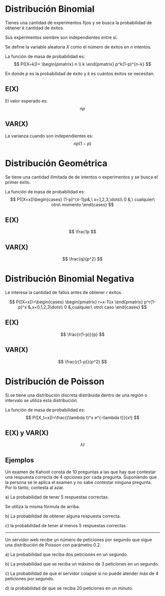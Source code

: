 # Distribución Binomial
Tienes una cantidad de experimentos fijos y se busca la probabilidad de obtener $k$ cantidad de éxitos.

Sus experimentos siembre son independientes entre sí.

Se define la variable aleatoria $X$ como el número de éxitos en $n$ intentos.

La función de masa de probabilidad es:
$$
P([X=k])= \begin{pmatrix}
n \\ k
\end{pmatrix} p^k(1-p)^{n-k}
$$

En donde $p$ es la probabilidad de éxito y $k$ es cuántos éxitos se necesitan.

## E(X)
El valor esperado es:
$$
np
$$

## VAR(X)
La varianza cuando son independientes es:
$$
np(1-p)
$$


# Distribución Geométrica
Se tiene una cantidad ilimitada de de intentos o experimentos y se busca el primer éxito.

La función de masa de probabilidad es:
$$
P([X=x])\begin{cases}
(1-p)^{x-1}p&,\ x=1,2,3,\dots\\
0 &,\ cualquier\ otro\ momento
\end{cases}
$$

## E(X)
$$
\frac1p
$$

## VAR(X)
$$
\frac{q}{p^2}
$$

# Distribución Binomial Negativa
Le interesa la cantidad de fallos antes de obtener $r$ éxitos.

$$
P([X=x])=\begin{cases}
\begin{pmatrix}
r+x-1\\x 
\end{pmatrix}
p^r(1-p)^x &,x=0,1,2,3\dots\\
0 &,cualquier\ otro\ caso
\end{cases}
$$

## E(X)
$$
\frac{r(1-p)}{p}
$$

## VAR(X)
$$
\frac{r(1-p)}{p^2}
$$

# Distribución de Poisson
Si se tiene una distribución discreta distribuida dentro de una región o intervalo se utiliza esta distribución.

La función de masa de probabilidad es:
$$
P([X_t=x])=\frac{(\lambda t)^x e^{-\lambda t}}{x!}
$$

## E(X) y VAR(X)
$$
\lambda t
$$


## Ejemplos
Un examen de Kahoot consta de 10 preguntas a las que hay que contestar una respuesta correcta de 4 opciones por cada pregunta. Suponiendo que la persona se le aplica el examen y no sabe contestar ninguna pregunta. Por lo tanto, contesta al azar.

a) La probabilidad de tener 5 respuestas correctas.

Se utiliza la misma fórmula de arriba.

b) La probabilidad de obtener alguna respuesta correcta.

c) la probabilidad de tener al menos 5 respuestas correctas.

---

Un servidor web recibe un número de peticiones por segundo que sigue una distribución de Poisson con parámetro 0.2.

a) La probabilidad que reciba dos peticiones en un segundo.

b) La probabilidad que se reciba un máximo de 3 peticiones en un segundo.

c) La probabilidad de que el servidor colapse si no puede atender más de 4 peticiones por segundo.

d) la probabilidad de que se reciba 20 peticiones en un minuto.
